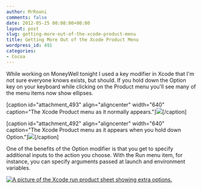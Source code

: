 ```yaml
---
author: MrRooni
comments: false
date: 2012-05-25 00:08:00+00:00
layout: post
slug: getting-more-out-of-the-xcode-product-menu
title: Getting More Out of the Xcode Product Menu
wordpress_id: 491
categories:
- Cocoa
---
```


While working on MoneyWell tonight I used a key modifier in Xcode that I'm not sure everyone knows exists, but should. If you hold down the Option key on your keyboard while clicking on the Product menu you'll see many of the menu items now show ellipses.




[caption id="attachment_493" align="aligncenter" width="640" caption="The Xcode Product menu as it normally appears."][![](http://www.fruitstandsoftware.com/blog/wp-content/uploads/2012/05/XcodeProductMenuWithoutOption.png)](http://www.fruitstandsoftware.com/blog/wp-content/uploads/2012/05/XcodeProductMenuWithoutOption.png)[/caption]



[caption id="attachment_492" align="aligncenter" width="640" caption="The Xcode Product menu as it appears when you hold down Option."][![](http://www.fruitstandsoftware.com/blog/wp-content/uploads/2012/05/XcodeProductMenuWithOption.png)](http://www.fruitstandsoftware.com/blog/wp-content/uploads/2012/05/XcodeProductMenuWithOption.png)[/caption]




One of the benefits of the Option modifier is that you get to specify additional inputs to the action you choose. With the Run menu item, for instance, you can specify arguments passed at launch and environment variables.


[![A picture of the Xcode run product sheet showing extra options.](http://www.fruitstandsoftware.com/blog/wp-content/uploads/2012/05/XcodeRunOptions-1.png)](http://www.fruitstandsoftware.com/blog/wp-content/uploads/2012/05/XcodeRunOptions-1.png)



